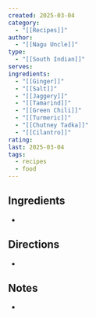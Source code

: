 ```yaml
---
created: 2025-03-04
category:
  - "[[Recipes]]"
author:
  - "[[Nagu Uncle]]"
type:
  - "[[South Indian]]"
serves: 
ingredients:
  - "[[Ginger]]"
  - "[[Salt]]"
  - "[[Jaggery]]"
  - "[[Tamarind]]"
  - "[[Green Chili]]"
  - "[[Turmeric]]"
  - "[[Chutney Tadka]]"
  - "[[Cilantro]]"
rating: 
last: 2025-03-04
tags:
  - recipes
  - food
---
```

## Ingredients

- 

## Directions

- 

## Notes

- 